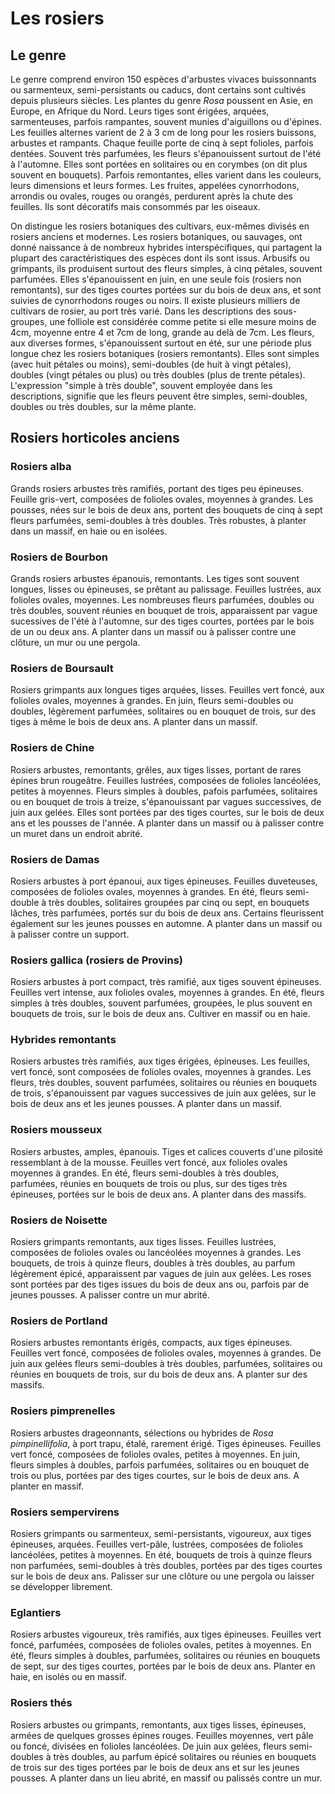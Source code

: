 # Les rosiers

## Le genre

Le genre comprend environ 150 espèces d'arbustes vivaces buissonnants ou sarmenteux, semi-persistants ou caducs, dont certains sont cultivés depuis plusieurs siècles. Les plantes du genre *Rosa* poussent en Asie, en Europe, en Afrique du Nord. Leurs tiges sont érigées, arquées, sarmenteuses, parfois rampantes, souvent munies d'aiguillons ou d'épines. Les feuilles alternes varient de 2 à 3 cm de long pour les rosiers buissons, arbustes et rampants. Chaque feuille porte de cinq à sept folioles, parfois dentées. Souvent très parfumées, les fleurs s'épanouissent surtout de l'été à l'automne. Elles sont portées en solitaires ou en corymbes (on dit plus souvent en bouquets). Parfois remontantes, elles varient dans les couleurs, leurs dimensions et leurs formes. Les fruites, appelées cynorrhodons, arrondis ou ovales, rouges ou orangés, perdurent après la chute des feuilles. Ils sont décoratifs mais consommés par les oiseaux.

On distingue les rosiers botaniques des cultivars, eux-mêmes divisés en rosiers anciens et modernes. Les rosiers botaniques, ou sauvages, ont donné naissance à de nombreux hybrides interspécifiques, qui partagent la plupart des caractéristiques des espèces dont ils sont issus. Arbusifs ou grimpants, ils produisent surtout des fleurs simples, à cinq pétales, souvent parfumées. Elles s'épanouissent en juin, en une seule fois (rosiers non remontants), sur des tiges courtes portées sur du bois de deux ans, et sont suivies de cynorrhodons rouges ou noirs. Il existe plusieurs milliers de cultivars de rosier, au port très varié. Dans les descriptions des sous-groupes, une folliole est considérée comme petite si elle mesure moins de 4cm, moyenne  entre 4 et 7cm de long, grande au delà de 7cm. Les fleurs, aux diverses formes, s'épanouissent surtout en été, sur une période plus longue chez les rosiers botaniques (rosiers remontants). Elles sont simples (avec huit pétales ou moins), semi-doubles (de huit à vingt pétales), doubles (vingt pétales ou plus) ou très doubles (plus de trente pétales). L'expression "simple à très double", souvent employée dans les descriptions, signifie que les fleurs peuvent être simples, semi-doubles, doubles ou très doubles, sur la même plante.

## Rosiers horticoles anciens
### Rosiers alba
Grands rosiers arbustes très ramifiés, portant des tiges peu épineuses. Feuille gris-vert, composées de folioles ovales, moyennes à grandes. Les pousses, nées sur le bois de deux ans, portent des bouquets de cinq à sept fleurs parfumées, semi-doubles à très doubles. Très robustes, à planter dans un massif, en haie ou en isolées.

### Rosiers de Bourbon
Grands rosiers arbustes épanouis, remontants. Les tiges sont souvent longues, lisses ou épineuses, se prêtant au palissage. Feuilles lustrées, aux folioles ovales, moyennes. Les nombreuses fleurs parfumées, doubles ou très doubles, souvent réunies en bouquet de trois, apparaissent par vague sucessives de l'été à l'automne, sur des tiges courtes, portées par le bois de un ou deux ans. A planter dans un massif ou à palisser contre une clôture, un mur ou une pergola.

### Rosiers de Boursault

Rosiers grimpants aux longues tiges arquées, lisses. Feuilles vert foncé, aux folioles ovales, moyennes à grandes. En juin, fleurs semi-doubles ou doubles, légèrement parfumées, solitaires ou en bouquet de trois, sur des tiges à même le bois de deux ans. A planter dans un massif.

### Rosiers de Chine

Rosiers arbustes, remontants, grêles, aux tiges lisses, portant de rares épines brun rougeâtre. Feuilles lustrées, composées de folioles lancéolées, petites à moyennes. Fleurs simples à doubles, pafois parfumées, solitaires ou en bouquet de trois à treize, s'épanouissant par vagues successives, de juin aux gelées. Elles sont portées par des tiges courtes, sur le bois de deux ans et les pousses de l'année. A planter dans un massif ou à palisser contre un muret dans un endroit abrité.

### Rosiers de Damas

Rosiers arbustes à port épanoui, aux tiges épineuses. Feuilles duveteuses, composées de folioles ovales, moyennes à grandes. En été, fleurs semi-double à très doubles, solitaires groupées par cinq ou sept, en bouquets lâches, très parfumées, portés sur du bois de deux ans. Certains fleurissent également sur les jeunes pousses en automne. A planter dans un massif ou à palisser contre un support.

### Rosiers gallica (rosiers de Provins)

Rosiers arbustes à port compact, très ramifié, aux tiges souvent épineuses. Feuilles vert intense, aux folioles ovales, moyennes à grandes. En été, fleurs simples à très doubles, souvent parfumées, groupées, le plus souvent en bouquets de trois, sur le bois de deux ans. Cultiver en massif ou en  haie.

### Hybrides remontants

Rosiers arbustes très ramifiés, aux tiges érigées, épineuses. Les feuilles, vert foncé, sont composées de folioles ovales, moyennes à grandes. Les fleurs, très doubles, souvent parfumées, solitaires ou réunies en bouquets de trois, s'épanouissent par vagues successives de juin aux gelées, sur le bois de deux ans et les jeunes pousses. A planter dans un massif.

### Rosiers mousseux

Rosiers arbustes, amples, épanouis. Tiges et calices couverts d'une pilosité ressemblant à de la mousse. Feuilles vert foncé, aux folioles ovales moyennes à grandes. En été, fleurs semi-doubles à très doubles, parfumées, réunies en bouquets de trois ou plus, sur des tiges très épineuses, portées sur le bois de deux ans. A planter dans des massifs. 

### Rosiers de Noisette

Rosiers grimpants remontants, aux tiges lisses. Feuilles lustrées, composées de folioles ovales ou lancéolées moyennes à grandes. Les bouquets, de trois à quinze fleurs, doubles à très doubles, au parfum légèrement épicé, apparaissent par vagues de juin aux gelées. Les roses sont portées par des tiges issues du bois de deux ans ou, parfois par de jeunes pousses. A palisser contre un mur abrité.

### Rosiers de Portland

Rosiers arbustes remontants érigés, compacts, aux tiges épineuses. Feuilles vert foncé, composées de folioles ovales, moyennes à grandes. De juin aux gelées fleurs semi-doubles à très doubles, parfumées, solitaires ou réunies en bouquets de trois, sur du bois de deux ans. A planter sur des massifs.

### Rosiers pimprenelles

Rosiers arbustes drageonnants, sélections ou hybrides de *Rosa pimpinellifolia*, à port trapu, étalé, rarement érigé. Tiges épineuses. Feuilles vert foncé, composées de folioles ovales, petites à moyennes. En juin, fleurs simples à doubles, parfois parfumées, solitaires ou en bouquet de trois ou plus, portées par des tiges courtes, sur le bois de deux ans. A planter en massif.

### Rosiers sempervirens

Rosiers grimpants ou sarmenteux, semi-persistants, vigoureux, aux tiges épineuses, arquées. Feuilles vert-pâle, lustrées, composées de folioles lancéolées, petites à moyennes. En été, bouquets de trois à quinze fleurs non parfumées, semi-doubles à très doubles, portées par des tiges courtes sur le bois de deux ans. Palisser sur une clôture ou une pergola ou laisser se développer librement.

### Eglantiers

Rosiers arbustes vigoureux, très ramifiés, aux tiges épineuses. Feuilles vert foncé, parfumées, composées de folioles ovales, petites à moyennes. En été, fleurs simples à doubles, parfumées, solitaires ou réunies en bouquets de sept, sur des tiges courtes, portées par le bois de deux ans. Planter en haie, en isolés ou en massif.

### Rosiers thés

Rosiers arbustes ou grimpants, remontants, aux tiges lisses, épineuses, armées de quelques grosses épines rouges. Feuilles moyennes, vert pâle ou foncé, divisées en folioles lancéolées. De juin aux gelées, fleurs semi-doubles à très doubles, au parfum épicé solitaires ou réunies en bouquets de trois sur des tiges portées par le bois de deux ans et sur les jeunes pousses. A planter dans un lieu abrité, en massif ou palissés contre un mur.
